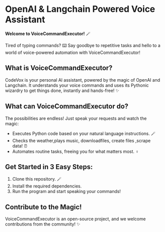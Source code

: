 # OpenAI & Langchain Powered Voice Assistant

**Welcome to VoiceCommandExecutor!** ️🪄

Tired of typing commands? ⌨️ Say goodbye to repetitive tasks and hello to a world of voice-powered automation with VoiceCommandExecutor!

## What is VoiceCommandExecutor?

CodeVox is your personal AI assistant, powered by the magic of OpenAI and Langchain. It understands your voice commands and uses its Pythonic wizardry to get things done, instantly and hands-free! ✨

## What can VoiceCommandExecutor do?

The possibilities are endless! Just speak your requests and watch the magic:

- Executes Python code based on your natural language instructions. 🪄
- Checks the weather,plays music, downloadfiles, create files ,scrape data! ⏰
- Automates routine tasks, freeing you for what matters most. ‍♀️

## Get Started in 3 Easy Steps:

1. Clone this repository. 🪄
2. Install the required dependencies.
4. Run the program and start speaking your commands! ️

## Contribute to the Magic!

VoiceCommandExecutor is an open-source project, and we welcome contributions from the community! ✨

